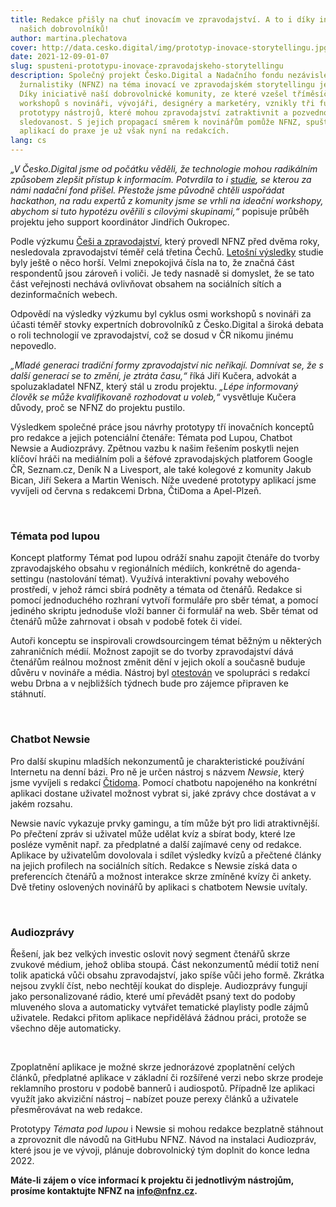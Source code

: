 ```yaml
---
title: Redakce přišly na chuť inovacím ve zpravodajství. A to i díky iniciativě
  našich dobrovolníků!
author: martina.plechatova
cover: http://data.cesko.digital/img/prototyp-inovace-storytellingu.jpg
date: 2021-12-09-01-07
slug: spusteni-prototypu-inovace-zpravodajskeho-storytellingu
description: Společný projekt Česko.Digital a Nadačního fondu nezávislé
  žurnalistiky (NFNZ) na téma inovací ve zpravodajském storytellingu je u konce.
  Díky iniciativě naší dobrovolnické komunity, ze které vzešel tříměsíční cyklus
  workshopů s novináři, vývojáři, designéry a marketéry, vznikly tři funkční
  prototypy nástrojů, které mohou zpravodajství zatraktivnit a pozvednout jeho
  sledovanost. S jejich propagací směrem k novinářům pomůže NFNZ, spuštění
  aplikací do praxe je už však nyní na redakcích.
lang: cs
---
```

*„V Česko.Digital jsme od počátku věděli, že technologie mohou radikálním způsobem zlepšit přístup k informacím. Potvrdila to i [studie](https://www.nfnz.cz/studie-a-analyzy/soucasne-trendy-v-sireni-novinarskych-informaci/), se kterou za námi nadační fond přišel. Přestože jsme původně chtěli uspořádat hackathon, na radu expertů z komunity jsme se vrhli na ideační workshopy, abychom si tuto hypotézu ověřili s cílovými skupinami,“* popisuje průběh projektu jeho support koordinátor Jindřich Oukropec.

Podle výzkumu [Češi a zpravodajství](https://www.nfnz.cz/studie-a-analyzy/cesi-a-zpravodajstvi/), který provedl NFNZ před dvěma roky, nesledovala zpravodajství téměř celá třetina Čechů. [Letošní výsledky](https://www.nfnz.cz/studie-a-analyzy/bezmala-40-cechu-se-zpravodajstvi-vyhyba/) studie byly ještě o něco horší. Velmi znepokojivá čísla na to, že značná část respondentů jsou zároveň i voliči. Je tedy nasnadě si domyslet, že se tato část veřejnosti nechává ovlivňovat obsahem na sociálních sítích a dezinformačních webech.

Odpovědí na výsledky výzkumu byl cyklus osmi workshopů s novináři za účasti téměř stovky expertních dobrovolníků z Česko.Digital a široká debata o roli technologií ve zpravodajství, což se dosud v ČR nikomu jinému nepovedlo. 

*„Mladé generaci tradiční formy zpravodajství nic neříkají. Domnívat se, že s další generací se to změní, je ztráta času,“* říká Jiří Kučera, advokát a spoluzakladatel NFNZ, který stál u zrodu projektu. *„Lépe informovaný člověk se může kvalifikovaně rozhodovat u voleb,“* vysvětluje Kučera důvody, proč se NFNZ do projektu pustilo.

Výsledkem společné práce jsou návrhy prototypy tří inovačních konceptů pro redakce a jejich potenciální čtenáře: Témata pod Lupou, Chatbot Newsie a Audiozprávy. Zpětnou vazbu k našim řešením poskytli nejen klíčoví hráči na mediálním poli a šéfové zpravodajských platforem Google ČR, Seznam.cz, Deník N a Livesport, ale také kolegové z komunity Jakub Bican, Jiří Sekera a Martin Wenisch. Níže uvedené prototypy aplikací jsme vyvíjeli od června s redakcemi Drbna, ČtiDoma a Apel-Plzeň.

<br>

### Témata pod lupou

Koncept platformy Témat pod lupou odráží snahu zapojit čtenáře do tvorby zpravodajského obsahu v regionálních médiích, konkrétně do agenda-settingu (nastolování témat). Využívá interaktivní povahy webového prostředí, v jehož rámci sbírá podněty a témata od čtenářů. Redakce si pomocí jednoduchého rozhraní vytvoří formuláře pro sběr témat, a pomocí jediného skriptu jednoduše vloží banner či formulář na web. Sběr témat od čtenářů může zahrnovat i obsah v podobě fotek či videí.

Autoři konceptu se inspirovali crowdsourcingem témat běžným u některých zahraničních médií. Možnost zapojit se do tvorby zpravodajství dává čtenářům reálnou možnost změnit dění v jejich okolí a současně buduje důvěru v novináře a média. Nástroj byl [otestován](https://prazska.drbna.cz/zpravy/spolecnost/6359-obsah-webu-v-rukou-ctenaru-projekt-temata-pod-lupou-propoji-redakci-drbny-s-publikem.html) ve spolupráci s redakcí webu Drbna a v nejbližších týdnech bude pro zájemce připraven ke stáhnutí. 

<br>

### Chatbot Newsie

Pro další skupinu mladších nekonzumentů je charakteristické používání Internetu na denní bázi. Pro ně je určen nástroj s názvem *Newsie*, který jsme vyvíjeli s redakcí [Čtidoma](https://www.ctidoma.cz/). Pomocí chatbotu napojeného na konkrétní aplikaci dostane uživatel možnost vybrat si, jaké zprávy chce dostávat a v jakém rozsahu.

Newsie navíc vykazuje prvky gamingu, a tím může být pro lidi atraktivnější. Po přečtení zpráv si uživatel může udělat kvíz a sbírat body, které lze posléze vyměnit např. za předplatné a další zajímavé ceny od redakce. Aplikace by uživatelům dovolovala i sdílet výsledky kvízů a přečtené články na jejich profilech na sociálních sítích. Redakce s Newsie získá data o preferencích čtenářů a možnost interakce skrze zmíněné kvízy či ankety. Dvě třetiny oslovených novinářů by aplikaci s chatbotem Newsie uvítaly.

 <br>

### Audiozprávy

Řešení, jak bez velkých investic oslovit nový segment čtenářů skrze zvukové médium, jehož obliba stoupá. Část nekonzumentů médií totiž není tolik apatická vůči obsahu zpravodajství, jako spíše vůči jeho formě. Zkrátka nejsou zvyklí číst, nebo nechtějí koukat do displeje. Audiozprávy fungují jako personalizované rádio, které umí převádět psaný text do podoby mluveného slova a automaticky vytvářet tematické playlisty podle zájmů uživatele. Redakci přitom aplikace nepřidělává žádnou práci, protože se všechno děje automaticky.

 

Zpoplatnění aplikace je možné skrze jednorázové zpoplatnění celých článků, předplatné aplikace v základní či rozšířené verzi nebo skrze prodeje reklamního prostoru v podobě bannerů i audiospotů. Případně lze aplikaci využít jako akviziční nástroj – nabízet pouze perexy článků a uživatele přesměrovávat na web redakce.

Prototypy *Témata pod lupou* i Newsie si mohou redakce bezplatně stáhnout a zprovoznit dle návodů na GitHubu NFNZ. Návod na instalaci Audiozpráv, které jsou je ve vývoji, plánuje dobrovolnický tým doplnit do konce ledna 2022. 

**Máte-li zájem o více informací k projektu či jednotlivým nástrojům, prosíme kontaktujte NFNZ na [info@nfnz.cz](<>).**
